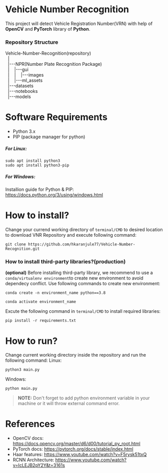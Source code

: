 # Vehicle Number Recognition

This project will detect Vehicle Registration Number(VRN) with help of **OpenCV** and **PyTorch** library of **Python**.


### Repository Structure

Vehicle-Number-Recognition(repository)  
&nbsp;&nbsp;|  
&nbsp;&nbsp;|---NPR(Number Plate Recognition Package)  
&nbsp;&nbsp;|&nbsp;&nbsp;&nbsp;&nbsp;|---gui  
&nbsp;&nbsp;|&nbsp;&nbsp;&nbsp;&nbsp;|&nbsp;&nbsp;&nbsp;&nbsp;|---images  
&nbsp;&nbsp;|&nbsp;&nbsp;&nbsp;&nbsp;|---ml_assets  
&nbsp;&nbsp;|---datasets  
&nbsp;&nbsp;|---notebooks  
&nbsp;&nbsp;|---models

# Software Requirements
- Python 3.x
- PIP (package manager for python)
##### For Linux:
```
sudo apt install python3
sudo apt install python3-pip
````
##### For Windows:
Installion guide for Python & PIP: https://docs.python.org/3/using/windows.html
  
# How to install?
Change your currend working directory of `terminal/CMD` to desired location to download VNR Repository and execute following command:
```
git clone https://github.com/hkaranjule77/Vehicle-Number-Recognition.git
```

### How to install third-party libraries?(production)

**(optional)** Before installing third-party library, we recommend to use a `conda/virtualenv environment`to create new environment to avoid dependecy conflict. Use following commands to create new environment: 
```
conda create -n environment_name python==3.8

conda activate environment_name
```  
Excute the following command in `terminal/CMD` to install required libraries:
```
pip install -r requirements.txt
```  
# How to run?
Change current working directory inside the repository and run the following command: 
Linux:
```
python3 main.py
```
Windows:
```
python main.py
```
>**NOTE:** Don't forget to add python environment variable in your machine or it will throw external command error.

# References
- OpenCV docs: https://docs.opencv.org/master/d6/d00/tutorial_py_root.html
- PyTorch docs: https://pytorch.org/docs/stable/index.html
- Haar features: https://www.youtube.com/watch?v=F5rysk51txQ
- RCNN Architecture: https://www.youtube.com/watch?v=IcLEJB2pY2Y&t=3161s

